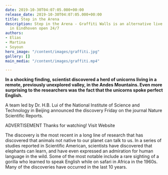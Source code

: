 ```yaml
---
date: 2019-10-30T04:07:05.000+00:00
release_date: 2019-10-30T04:07:05.000+00:00
title: Step in the Arena
description: Step in the Arena - Graffiti Walls is an alternative live art gallery
  in Eindhoven open 24/7
authors:
- Elias
- Martina
- Soyoun
hero_image: "/content/images/graffiti.jpg"
gallery: []
main_media: "/content/images/graffiti.mp4"

---
```

**In a shocking finding, scientist discovered a herd of unicorns living in a remote, previously unexplored valley, in the Andes Mountains. Even more surprising to the researchers was the fact that the unicorns spoke perfect English.**  
  
A team led by Dr. H.B. Lui of the National Institute of Science and Technology in Beijing announced the discovery Friday on the journal Nature Scientific Reports.  
  
ADVERTISEMENT Thanks for watching! Visit Website  
  
The discovery is the most recent in a long line of research that has discovered that animals not native to our planet can talk to us. In a series of studies reported in Scientific American, scientists have discovered that elephants can learn, and have even expressed an admiration for human language in the wild. Some of the most notable include a rare sighting of a gorilla who learned to speak English while on safari in Africa in the 1960s. Many of the discoveries have occurred in the last 10 years.